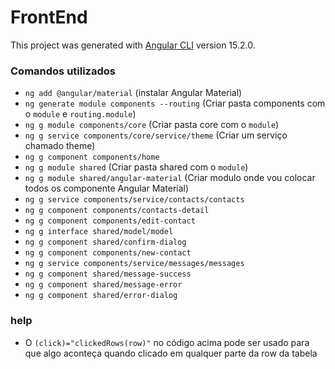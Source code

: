 # FrontEnd

This project was generated with [Angular CLI](https://github.com/angular/angular-cli) version 15.2.0.

### Comandos utilizados

- `ng add @angular/material` (instalar Angular Material)
- `ng generate module components --routing` (Criar pasta components com o `module` e `routing.module`)
- `ng g module components/core` (Criar pasta core com o `module`)
- `ng g service components/core/service/theme` (Criar um serviço chamado theme)
- `ng g component components/home`
- `ng g module shared` (Criar pasta shared com o `module`)
- `ng g module shared/angular-material` (Criar modulo onde vou colocar todos os componente Angular Material)
- `ng g service components/service/contacts/contacts `
- `ng g component components/contacts-detail`
- `ng g component components/edit-contact`
- `ng g interface shared/model/model `
- `ng g component shared/confirm-dialog`
- `ng g component components/new-contact`
- `ng g service components/service/messages/messages`
- `ng g component shared/message-success`
- `ng g component shared/message-error`
- `ng g component shared/error-dialog`


### help
<!-- <tr
    mat-row
    *matRowDef="let row; columns: displayedColumns" 
    (click)="clickedRows(row)" 
></tr> -->

- O `(click)="clickedRows(row)"` no código acima pode ser usado para que algo aconteça quando clicado em qualquer parte da row da tabela